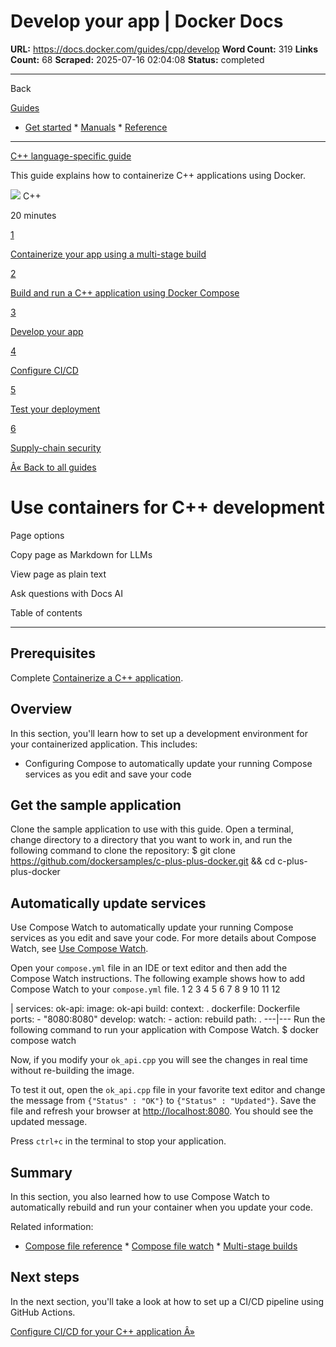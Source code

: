 # Develop your app | Docker Docs

**URL:** https://docs.docker.com/guides/cpp/develop
**Word Count:** 319
**Links Count:** 68
**Scraped:** 2025-07-16 02:04:08
**Status:** completed

---

Back

[Guides](https://docs.docker.com/guides/)

  * [Get started](https://docs.docker.com/get-started/)   * [Manuals](https://docs.docker.com/manuals/)   * [Reference](https://docs.docker.com/reference/)

* * *

[C++ language-specific guide](https://docs.docker.com/guides/cpp/)

This guide explains how to containerize C++ applications using Docker.

![](https://cdn.jsdelivr.net/gh/devicons/devicon@latest/icons/cplusplus/cplusplus-original.svg) C++

20 minutes

[1](https://docs.docker.com/guides/cpp/multistage/)

[Containerize your app using a multi-stage build](https://docs.docker.com/guides/cpp/multistage/)

[2](https://docs.docker.com/guides/cpp/containerize/)

[Build and run a C++ application using Docker Compose](https://docs.docker.com/guides/cpp/containerize/)

[3](https://docs.docker.com/guides/cpp/develop/)

[Develop your app](https://docs.docker.com/guides/cpp/develop/)

[4](https://docs.docker.com/guides/cpp/configure-ci-cd/)

[Configure CI/CD](https://docs.docker.com/guides/cpp/configure-ci-cd/)

[5](https://docs.docker.com/guides/cpp/deploy/)

[Test your deployment](https://docs.docker.com/guides/cpp/deploy/)

[6](https://docs.docker.com/guides/cpp/security/)

[Supply-chain security](https://docs.docker.com/guides/cpp/security/)

[Â« Back to all guides](https://docs.docker.com/guides/)

# Use containers for C++ development

Page options

Copy page as Markdown for LLMs

View page as plain text

Ask questions with Docs AI

Table of contents

* * *

## Prerequisites

Complete [Containerize a C++ application](https://docs.docker.com/guides/cpp/containerize/).

## Overview

In this section, you'll learn how to set up a development environment for your containerized application. This includes:

  * Configuring Compose to automatically update your running Compose services as you edit and save your code

## Get the sample application

Clone the sample application to use with this guide. Open a terminal, change directory to a directory that you want to work in, and run the following command to clone the repository:               $ git clone https://github.com/dockersamples/c-plus-plus-docker.git && cd c-plus-plus-docker     

## Automatically update services

Use Compose Watch to automatically update your running Compose services as you edit and save your code. For more details about Compose Watch, see [Use Compose Watch](https://docs.docker.com/compose/how-tos/file-watch/).

Open your `compose.yml` file in an IDE or text editor and then add the Compose Watch instructions. The following example shows how to add Compose Watch to your `compose.yml` file.                1      2      3      4      5      6      7      8      9     10     11     12     

|                services:       ok-api:         image: ok-api         build:           context: .           dockerfile: Dockerfile         ports:           - "8080:8080"         develop:           watch:             - action: rebuild               path: .      ---|---      Run the following command to run your application with Compose Watch.               $ docker compose watch     

Now, if you modify your `ok_api.cpp` you will see the changes in real time without re-building the image.

To test it out, open the `ok_api.cpp` file in your favorite text editor and change the message from `{"Status" : "OK"}` to `{"Status" : "Updated"}`. Save the file and refresh your browser at <http://localhost:8080>. You should see the updated message.

Press `ctrl+c` in the terminal to stop your application.

## Summary

In this section, you also learned how to use Compose Watch to automatically rebuild and run your container when you update your code.

Related information:

  * [Compose file reference](https://docs.docker.com/reference/compose-file/)   * [Compose file watch](https://docs.docker.com/compose/how-tos/file-watch/)   * [Multi-stage builds](https://docs.docker.com/build/building/multi-stage/)

## Next steps

In the next section, you'll take a look at how to set up a CI/CD pipeline using GitHub Actions.

[Configure CI/CD for your C++ application Â»](https://docs.docker.com/guides/cpp/configure-ci-cd/)